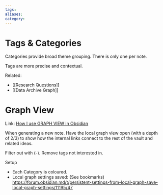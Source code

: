 ```yaml
---
tags: 
aliases: 
category:
---
```

# Tags & Categories

Categories provide broad theme grouping. There is only one per note.

Tags are more precise and contextual.

Related:
- [[Research Questions]]
- [[Data Archive Graph]]
# Graph View

Link:
[How I use GRAPH VIEW in Obsidian](https://www.youtube.com/watch?app=desktop&v=5x5ua7LecOI)

When generating a new note. Have the local graph view open (with a depth of 2/3) to show how the internal links connect to the rest of the vault and related ideas.

Filter out with (-). Remove tags not interested in.

Setup
- Each Category is coloured.
- Local graph settings saved: (See bookmarks)
https://forum.obsidian.md/t/persistent-settings-from-local-graph-save-local-graph-settings/11195/47

